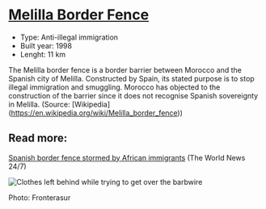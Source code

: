 <!--
West Longitude: -3.1
North Latitude: 35.5
East Longitude: -2.75
South Latitude: 35.1
-->

# [Melilla Border Fence](https://en.wikipedia.org/wiki/Melilla_border_fence)

* Type: Anti-illegal immigration
* Built year: 1998
* Lenght: 11 km

The Melilla border fence is a border barrier between Morocco and the Spanish city of Melilla. Constructed by Spain, its stated purpose is to stop illegal immigration and smuggling. Morocco has objected to the construction of the barrier since it does not recognise Spanish sovereignty in Melilla. (Source: [Wikipedia] (https://en.wikipedia.org/wiki/Melilla_border_fence))

## Read more:
[Spanish border fence stormed by African immigrants](https://www.youtube.com/watch?v=fYK28f_CZ_U) (The World News 24/7)

![Clothes left behind while trying to get over the barbwire](http://c2.staticflickr.com/4/3223/2503296106_2e132cdc48_z.jpg)

Photo: Fronterasur
